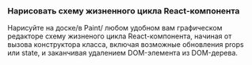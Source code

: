 ### Нарисовать схему жизненного цикла React-компонента

Нарисуйте на доске/в Paint/ любом удобном вам графическом редакторе схему жизненого цикла React-компонента, начиная от вызова конструктора класса, включая возможные обновления props или state, и заканчивая удалением DOM-элемента из DOM-дерева.